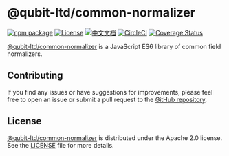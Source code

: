 # @qubit-ltd/common-normalizer

[![npm package](https://img.shields.io/npm/v/@qubit-ltd/common-normalizer.svg)](https://npmjs.com/package/@qubit-ltd/common-normalizer)
[![License](https://img.shields.io/badge/License-Apache-blue.svg)](https://www.apache.org/licenses/LICENSE-2.0)
[![中文文档](https://img.shields.io/badge/文档-中文版-blue.svg)](README.zh_CN.md)
[![CircleCI](https://dl.circleci.com/status-badge/img/gh/Haixing-Hu/js-common-normalizer/tree/master.svg?style=shield)](https://dl.circleci.com/status-badge/redirect/gh/Haixing-Hu/js-common-normalizer/tree/master)
[![Coverage Status](https://coveralls.io/repos/github/Haixing-Hu/js-common-normalizer/badge.svg?branch=master)](https://coveralls.io/github/Haixing-Hu/js-common-normalizer?branch=master)

[@qubit-ltd/common-normalizer] is a JavaScript ES6 library of common field 
normalizers.


## <span id="contributing">Contributing</span>

If you find any issues or have suggestions for improvements, please feel free
to open an issue or submit a pull request to the [GitHub repository].

## <span id="license">License</span>

[@qubit-ltd/common-normalizer] is distributed under the Apache 2.0 license.
See the [LICENSE](LICENSE) file for more details.

[@qubit-ltd/common-normalizer]: https://npmjs.com/package/@qubit-ltd/common-normalizer
[GitHub repository]: https://github.com/Haixing-Hu/js-common-normalizer
